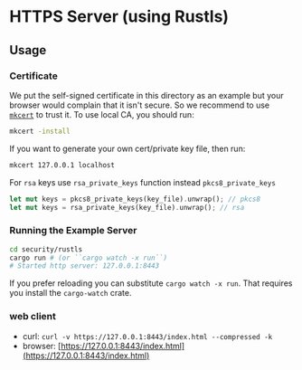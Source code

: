 # HTTPS Server (using Rustls)

## Usage

### Certificate

We put the self-signed certificate in this directory as an example but your browser would complain that it isn't secure. So we recommend to use [`mkcert`] to trust it. To use local CA, you should run:

```sh
mkcert -install
```

If you want to generate your own cert/private key file, then run:

```sh
mkcert 127.0.0.1 localhost
```

For `rsa` keys use `rsa_private_keys` function instead `pkcs8_private_keys`

```rs
let mut keys = pkcs8_private_keys(key_file).unwrap(); // pkcs8
let mut keys = rsa_private_keys(key_file).unwrap(); // rsa
```

[`mkcert`]: https://github.com/FiloSottile/mkcert

### Running the Example Server

```sh
cd security/rustls
cargo run # (or ``cargo watch -x run``)
# Started http server: 127.0.0.1:8443
```

If you prefer reloading you can substitute `cargo watch -x run`. That requires you install the `cargo-watch` crate.

### web client

- curl: `curl -v https://127.0.0.1:8443/index.html --compressed -k`
- browser: [https://127.0.0.1:8443/index.html](https://127.0.0.1:8443/index.html)
